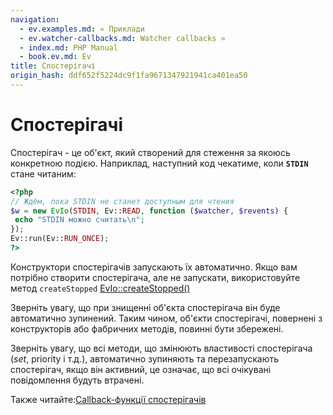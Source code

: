 ```yaml
---
navigation:
  - ev.examples.md: « Приклади
  - ev.watcher-callbacks.md: Watcher callbacks »
  - index.md: PHP Manual
  - book.ev.md: Ev
title: Спостерігачі
origin_hash: ddf652f5224dc9f1fa9671347921941ca401ea50
---
```

# Спостерігачі

Спостерігач - це об'єкт, який створений для стеження за якоюсь конкретною подією. Наприклад, наступний код чекатиме, коли **`STDIN`** стане читаним:

```php
<?php
// Ждём, пока STDIN не станет доступным для чтения
$w = new EvIo(STDIN, Ev::READ, function ($watcher, $revents) {
 echo "STDIN можно считать\n";
});
Ev::run(Ev::RUN_ONCE);
?>
```

Конструктори спостерігачів запускають їх автоматично. Якщо вам потрібно створити спостерігача, але не запускати, використовуйте метод `createStopped` [EvIo::createStopped()](evio.createstopped.md)

Зверніть увагу, що при знищенні об'єкта спостерігача він буде автоматично зупинений. Таким чином, об'єкти спостерігачі, повернені з конструкторів або фабричних методів, повинні бути збережені.

Зверніть увагу, що всі методи, що змінюють властивості спостерігача (*set*, priority і т.д.), автоматично зупиняють та перезапускають спостерігач, якщо він активний, це означає, що всі очікувані повідомлення будуть втрачені.

Также читайте:[Callback-функції спостерігачів](ev.watcher-callbacks.md)

